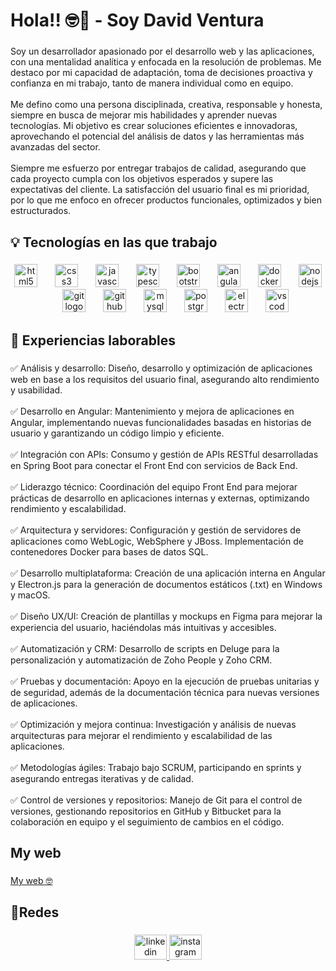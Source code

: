 <h1 align="left">Hola!! 🤓👋 - Soy David Ventura</h1>

###

<p align="left">Soy un desarrollador apasionado por el desarrollo web y las aplicaciones, con una mentalidad analítica y enfocada en la resolución de problemas. Me destaco por mi capacidad de adaptación, toma de decisiones proactiva y confianza en mi trabajo, tanto de manera individual como en equipo.<br><br>Me defino como una persona disciplinada, creativa, responsable y honesta, siempre en busca de mejorar mis habilidades y aprender nuevas tecnologías. Mi objetivo es crear soluciones eficientes e innovadoras, aprovechando el potencial del análisis de datos y las herramientas más avanzadas del sector.<br><br>Siempre me esfuerzo por entregar trabajos de calidad, asegurando que cada proyecto cumpla con los objetivos esperados y supere las expectativas del cliente. La satisfacción del usuario final es mi prioridad, por lo que me enfoco en ofrecer productos funcionales, optimizados y bien estructurados.</p>

###

<h2 align="left">💡 Tecnologías en las que trabajo</h2>

###

<div align="center">
  <img src="https://cdn.jsdelivr.net/gh/devicons/devicon/icons/html5/html5-original.svg" height="37" alt="html5 logo"  />
  <img width="20" />
  <img src="https://cdn.jsdelivr.net/gh/devicons/devicon/icons/css3/css3-original.svg" height="37" alt="css3 logo"  />
  <img width="20" />
  <img src="https://cdn.jsdelivr.net/gh/devicons/devicon/icons/javascript/javascript-original.svg" height="37" alt="javascript logo"  />
  <img width="20" />
  <img src="https://cdn.jsdelivr.net/gh/devicons/devicon/icons/typescript/typescript-original.svg" height="37" alt="typescript logo"  />
  <img width="20" />
  <img src="https://cdn.jsdelivr.net/gh/devicons/devicon/icons/bootstrap/bootstrap-original.svg" height="37" alt="bootstrap logo"  />
  <img width="20" />
  <img src="https://cdn.jsdelivr.net/gh/devicons/devicon/icons/angularjs/angularjs-original.svg" height="37" alt="angularjs logo"  />
  <img width="20" />
  <img src="https://cdn.jsdelivr.net/gh/devicons/devicon/icons/docker/docker-original.svg" height="37" alt="docker logo"  />
  <img width="20" />
  <img src="https://cdn.jsdelivr.net/gh/devicons/devicon/icons/nodejs/nodejs-original.svg" height="37" alt="nodejs logo"  />
  <img width="20" />
  <img src="https://cdn.jsdelivr.net/gh/devicons/devicon/icons/git/git-original.svg" height="37" alt="git logo"  />
  <img width="20" />
  <img src="https://cdn.jsdelivr.net/gh/devicons/devicon/icons/github/github-original.svg" height="37" alt="github logo"  />
  <img width="20" />
  <img src="https://cdn.jsdelivr.net/gh/devicons/devicon/icons/mysql/mysql-original.svg" height="37" alt="mysql logo"  />
  <img width="20" />
  <img src="https://cdn.jsdelivr.net/gh/devicons/devicon/icons/postgresql/postgresql-original.svg" height="37" alt="postgresql logo"  />
  <img width="20" />
  <img src="https://cdn.jsdelivr.net/gh/devicons/devicon/icons/electron/electron-original.svg" height="37" alt="electron logo"  />
  <img width="20" />
  <img src="https://cdn.jsdelivr.net/gh/devicons/devicon/icons/vscode/vscode-original.svg" height="37" alt="vscode logo"  />
</div>

###

<h2 align="left">🚀 Experiencias laborables</h2>

###

<p align="left">✅ Análisis y desarrollo: Diseño, desarrollo y optimización de aplicaciones web en base a los requisitos del usuario final, asegurando alto rendimiento y usabilidad.<br><br>✅ Desarrollo en Angular: Mantenimiento y mejora de aplicaciones en Angular, implementando nuevas funcionalidades basadas en historias de usuario y garantizando un código limpio y eficiente.<br><br>✅ Integración con APIs: Consumo y gestión de APIs RESTful desarrolladas en Spring Boot para conectar el Front End con servicios de Back End.<br><br>✅ Liderazgo técnico: Coordinación del equipo Front End para mejorar prácticas de desarrollo en aplicaciones internas y externas, optimizando rendimiento y escalabilidad.<br><br>✅ Arquitectura y servidores: Configuración y gestión de servidores de aplicaciones como WebLogic, WebSphere y JBoss. Implementación de contenedores Docker para bases de datos SQL.<br><br>✅ Desarrollo multiplataforma: Creación de una aplicación interna en Angular y Electron.js para la generación de documentos estáticos (.txt) en Windows y macOS.<br><br>✅ Diseño UX/UI: Creación de plantillas y mockups en Figma para mejorar la experiencia del usuario, haciéndolas más intuitivas y accesibles.<br><br>✅ Automatización y CRM: Desarrollo de scripts en Deluge para la personalización y automatización de Zoho People y Zoho CRM.<br><br>✅ Pruebas y documentación: Apoyo en la ejecución de pruebas unitarias y de seguridad, además de la documentación técnica para nuevas versiones de aplicaciones.<br><br>✅ Optimización y mejora continua: Investigación y análisis de nuevas arquitecturas para mejorar el rendimiento y escalabilidad de las aplicaciones.<br><br>✅ Metodologías ágiles: Trabajo bajo SCRUM, participando en sprints y asegurando entregas iterativas y de calidad.<br><br>✅ Control de versiones y repositorios: Manejo de Git para el control de versiones, gestionando repositorios en GitHub y Bitbucket para la colaboración en equipo y el seguimiento de cambios en el código.</p>

###

<h2 align="left">My web</h2>

###

<a href="https://davidgvdev.github.io/CV-Portfolio/" target="_blank"> 
  My web 🤓
</a>

###

<h2 align="left">📱Redes</h2>

###

<div align="center">
  <a href="https://www.linkedin.com/in/david-gustavo-ventura-villesca-2a158615b/" target="_blank">
    <img src="https://raw.githubusercontent.com/maurodesouza/profile-readme-generator/master/src/assets/icons/social/linkedin/default.svg" width="52" height="40" alt="linkedin logo"  />
  </a>
  <a href="https://www.instagram.com/david_ventur/" target="_blank">
    <img src="https://raw.githubusercontent.com/maurodesouza/profile-readme-generator/master/src/assets/icons/social/instagram/default.svg" width="52" height="40" alt="instagram logo"  />
  </a>
</div>

###
